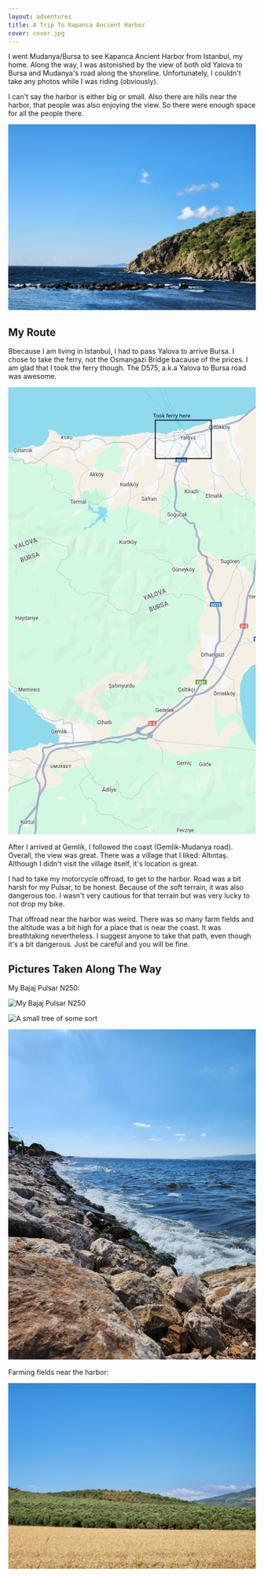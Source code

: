 ```yaml
---
layout: adventures
title: A Trip To Kapanca Ancient Harbor
cover: cover.jpg
---
```


I went Mudanya/Bursa to see Kapanca Ancient Harbor from Istanbul, my home. Along
the way, I was astonished by the view of both old Yalova to Bursa and Mudanya's
road along the shoreline. Unfortunately, I couldn't take any photos while I was
riding (obviously).

I can't say the harbor is either big or small. Also there are hills near the
harbor, that people was also enjoying the view. So there were enough space
for all the people there.

![Harbor](/assets/img/adventures/kapanca-ancient-harbor-trip/cover.jpg)

## My Route

Bbecause I am living in Istanbul, I had to pass Yalova to arrive Bursa. I chose
to take the ferry, not the Osmangazi Bridge bacause of the prices. I am glad
that I took the ferry though. The D575, a.k.a Yalova to Bursa road was awesome.

![D575](/assets/img/adventures/kapanca-ancient-harbor-trip/d575.png)

After I arrived at Gemlik, I followed the coast (Gemlik-Mudanya road). Overall,
the view was great. There was a village that I liked: Altıntaş. Although I
didn't visit the village itself, it's location is great.

I had to take my motorcycle offroad, to get to the harbor. Road was a bit harsh
for my Pulsar, to be honest. Because of the soft terrain, it was also dangerous
too. I wasn't very cautious for that terrain but was very lucky to not drop my
bike.

That offroad near the harbor was weird. There was so many farm fields and the
altitude was a bit high for a place that is near the coast. It was breathtaking
nevertheless. I suggest anyone to take that path, even though it's a bit
dangerous. Just be careful and you will be fine.

## Pictures Taken Along The Way

My Bajaj Pulsar N250:

![My Bajaj Pulsar N250](/assets/img/adventures/kapanca-ancient-harbor-trip/20240629_162501.jpg)

![A small tree of some sort](/assets/img/adventures/kapanca-ancient-harbor-trip/20240629_162234.jpg)

![A cord along the way to Mudanya](/assets/img/adventures/kapanca-ancient-harbor-trip/20240629_162441.jpg)

Farming fields near the harbor:

![Farming fields near the harbor](/assets/img/adventures/kapanca-ancient-harbor-trip/20240629_182436.jpg)
